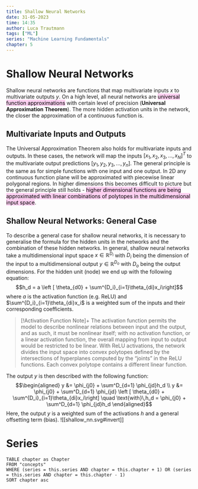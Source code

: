 ```yaml
---
title: Shallow Neural Networks
date: 31-05-2023
time: 14:35
author: Luca Trautmann
tags: ["ML"]
series: "Machine Learning Fundamentals"
chapter: 5
---
```


# Shallow Neural Networks
Shallow neural networks are functions that map multivariate inputs $x$ to multivariate outputs $y$.   On a high level, all neural networks are <mark style="background: #FFB8EBA6;">universal function approximations</mark> with certain level of precision (__Universal Approximation Theorem__). The more hidden activation units in the network, the closer the approximation of a continuous function is. 

## Multivariate Inputs and Outputs
The Universal Approximation Theorem also holds for multivariate inputs and outputs. In these cases, the network will map the inputs $[x_1, x_2, x_3, ... , x_N]^T$ to the multivariate output predictions $[y_1, y_2, y_3, ... ,y_n]$. The general principle is the same as for simple functions with one input and one output. In 2D any continuous function plane will be approximated with piecewise linear polygonal regions. In higher dimensions this becomes difficult to picture but the general principle still holds - <mark style="background: #FFB8EBA6;">higher dimensional functions are being approximated with linear combinations of polytopes in the multidimensional input space</mark>.

## Shallow Neural Networks: General Case
To describe a general case for shallow neural networks, it is necessary to generalise the formula for the hidden units in the networks and the combination of these hidden networks. In general, shallow neural networks take a multidimensional input space $x \in \mathbb{R}^{D_i}$ with $D_i$ being the dimension of the input to a multidimensional output $y \in \mathbb{R}^{D_o}$ with $D_o$ being the output dimensions. For the hidden unit (node) we end up with the following equation: 
$$h_d = a \left [ \theta_{d0} + \sum^{D_i}_{i=1}\theta_{di}x_i\right]$$
where $a$ is the activation function (e.g. ReLU) and $\sum^{D_i}_{i=1}\theta_{di}x_i$ is a weighted sum of the inputs and their corresponding coefficients. 

> [!Activation Function Note]+
> The activation function permits the model to describe nonlinear relations between input and the output, and as such, it must be nonlinear itself; with no activation function, or a linear activation function, the overall mapping from input to output would be restricted to be linear. With ReLU activations, the network divides the input space into convex polytopes defined by the intersections of hyperplanes computed by the “joints” in the ReLU functions. Each convex polytope contains a different linear function.

The output $y$ is then described with the following function: 
$$\begin{aligned} y &= \phi_{j0} + \sum^D_{d=1} \phi_{jd}h_d \\
y &= \phi_{j0} + \sum^D_{d=1} \phi_{jd} \left [ \theta_{d0} + \sum^{D_i}_{i=1}\theta_{di}x_i\right] \quad \text{with}\,h_d = \phi_{j0} + \sum^D_{d=1} \phi_{jd}h_d 
\end{aligned}$$
Here, the output $y$ is a weighted sum of the activations $h$ and a general offsetting term (bias). 
![[shallow_nn.svg#invert]]
# Series
```dataview
TABLE chapter as Chapter
FROM "concepts"
WHERE (series = this.series AND chapter = this.chapter + 1) OR (series = this.series AND chapter = this.chapter - 1)
SORT chapter asc
```
